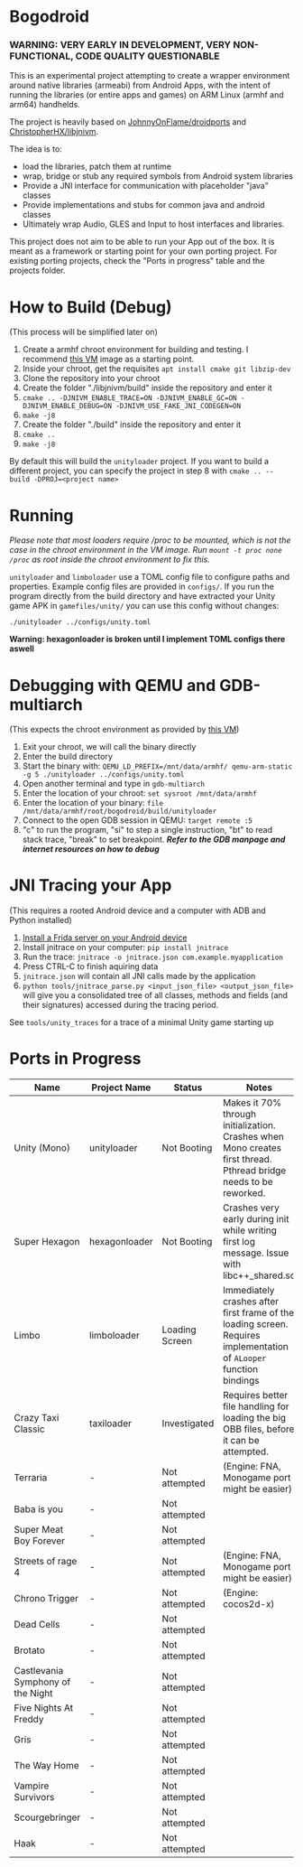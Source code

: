 # Bogodroid

### **WARNING: VERY EARLY IN DEVELOPMENT, VERY NON-FUNCTIONAL, CODE QUALITY QUESTIONABLE**

This is an experimental project attempting to create a wrapper environment around native libraries (armeabi) from Android Apps, with the intent of running the libraries (or entire apps and games) on ARM Linux (armhf and arm64) handhelds.

The project is heavily based on [JohnnyOnFlame/droidports](https://github.com/JohnnyonFlame/droidports) and [ChristopherHX/libjnivm](https://github.com/ChristopherHX/libjnivm).

The idea is to:
- load the libraries, patch them at runtime
- wrap, bridge or stub any required symbols from Android system libraries
- Provide a JNI interface for communication with placeholder "java" classes
- Provide implementations and stubs for common java and android classes
- Ultimately wrap Audio, GLES and Input to host interfaces and libraries.

This project does not aim to be able to run your App out of the box. It is meant as a framework or starting point for your own porting project. For existing porting projects, check the "Ports in progress" table and the projects folder.

# How to Build (Debug)

(This process will be simplified later on)

1. Create a armhf chroot environment for building and testing. I recommend [this VM](https://forum.odroid.com/viewtopic.php?p=306185#p306185) image as a starting point.
2. Inside your chroot, get the requisites `apt install cmake git libzip-dev`
3. Clone the repository into your chroot
4. Create the folder "./libjnivm/build" inside the repository and enter it
5. `cmake .. -DJNIVM_ENABLE_TRACE=ON -DJNIVM_ENABLE_GC=ON -DJNIVM_ENABLE_DEBUG=ON -DJNIVM_USE_FAKE_JNI_CODEGEN=ON `
6. `make -j8`
7. Create the folder "./build" inside the repository and enter it
8. `cmake ..` 
9. `make -j8`

By default this will build the `unityloader` project. If you want to build a different project, you can specify the project in step 8 with `cmake .. --build -DPROJ=<project name>`

# Running

*Please note that most loaders require /proc to be mounted, which is not the case in the chroot environment in the VM image. Run `mount -t proc none /proc` as root inside the chroot environment to fix this.*

`unityloader` and `limboloader` use a TOML config file to configure paths and properties. Example config files are provided in `configs/`. If you run the program directly from the build directory and have extracted your Unity game APK in `gamefiles/unity/` you can use this config without changes:

`./unityloader ../configs/unity.toml`

**Warning: hexagonloader is broken until I implement TOML configs there aswell**



# Debugging with QEMU and GDB-multiarch

(This expects the chroot environment as provided by [this VM](https://forum.odroid.com/viewtopic.php?p=306185#p306185))

1. Exit your chroot, we will call the binary directly
2. Enter the build directory 
3. Start the binary with: 
`QEMU_LD_PREFIX=/mnt/data/armhf/ qemu-arm-static -g 5 ./unityloader ../configs/unity.toml`
4. Open another terminal and type in `gdb-multiarch`
5. Enter the location of your chroot: `set sysroot /mnt/data/armhf`
6. Enter the location of your binary: `file /mnt/data/armhf/root/bogodroid/build/unityloader`
7. Connect to the open GDB session in QEMU: `target remote :5`
6. "c" to run the program, "si" to step a single instruction, "bt" to read stack trace, "break" to set breakpoint. ***Refer to the GDB manpage and internet resources on how to debug***

# JNI Tracing your App

(This requires a rooted Android device and a computer with ADB and Python installed)

1. [Install a Frida server on your Android device](https://frida.re/docs/android/)
2. Install jnitrace on your computer: `pip install jnitrace`
3. Run the trace: `jnitrace -o jnitrace.json com.example.myapplication`
4. Press CTRL-C to finish aquiring data
5. `jnitrace.json` will contain all JNI calls made by the application
6. `python tools/jnitrace_parse.py <input_json_file> <output_json_file>` will give you a consolidated tree of all classes, methods and fields (and their signatures) accessed during the tracing period.

See `tools/unity_traces` for a trace of a minimal Unity game starting up





# Ports in Progress

| Name                              | Project Name  | Status        | Notes                                                                                                              |
|-----------------------------------|---------------|---------------|--------------------------------------------------------------------------------------------------------------------|
| Unity (Mono)                      | unityloader   | Not Booting   | Makes it 70% through initialization. Crashes when Mono creates first thread.  Pthread bridge needs to be reworked. |
| Super Hexagon                     | hexagonloader | Not Booting   | Crashes very early during init while writing first log message. Issue with libc++_shared.so                        |
| Limbo                             | limboloader   | Loading Screen| Immediately crashes after first frame of the loading screen. Requires implementation of `ALooper` function bindings|
| Crazy Taxi Classic                | taxiloader    | Investigated  | Requires better file handling for loading the big OBB files, before it can be attempted.                           |
| Terraria                          | -             | Not attempted | (Engine: FNA, Monogame port might be easier)                                                                       |
| Baba is you                       | -             | Not attempted |                                                                                                                    |
| Super Meat Boy Forever            | -             | Not attempted |                                                                                                                    |
| Streets of rage 4                 | -             | Not attempted | (Engine: FNA, Monogame port might be easier)                                                                       |
| Chrono Trigger                    | -             | Not attempted | (Engine: cocos2d-x)                                                                                                |
| Dead Cells                        | -             | Not attempted |                                                                                                                    |
| Brotato                           | -             | Not attempted |                                                                                                                    |
| Castlevania Symphony of the Night | -             | Not attempted |                                                                                                                    |
| Five Nights At Freddy             | -             | Not attempted |                                                                                                                    |
| Gris                              | -             | Not attempted |                                                                                                                    |
| The Way Home                      | -             | Not attempted |                                                                                                                    |
| Vampire Survivors                 | -             | Not attempted |                                                                                                                    |
| Scourgebringer                    | -             | Not attempted |                                                                                                                    |
| Haak                              | -             | Not attempted |                                                                                                                    |



